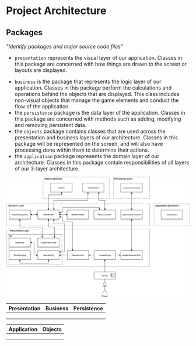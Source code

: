 # Project Architecture

## Packages

*"Identify packages and major source code files"*

* `presentation` represents the visual layer of our application. Classes in this package are concerned with how things are drawn to the screen or layouts are displayed.
- `business` is the package that represents the logic layer of our application. Classes in this package perform the calculations and operations behind the objects that are displayed. This class includes non-visual objects that manage the game elements and conduct the flow of the application.
-  the `persistence` package is the data layer of the application. Classes in this package are concerned with methods such as adding, modifying and removing persistent data.
- the `objects` package contains classes that are used across the presentation and business layers of our architecture. Classes in this package will be represented on the screen, and will also have processing done within them to determine their actions.
- the `application` package represents the domain layer of our architecture. Classes in this package contain responsibilities of all layers of our 3-layer architecture.

![Architecture Diagram](architecture_diagram.png)

| **Presentation** | **Business** | **Persistence** |
| ---------------- | ------------ | --------------- |
|                  |              |                 |
|                  |              |                 |
|                  |              |                 |

| **Application** | **Objects** |
| --------------- | ----------- |
|                 |             |
|                 |             |
|                 |             |

